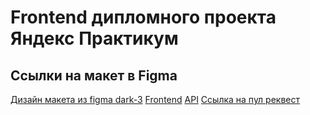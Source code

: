 
# Frontend дипломного проекта Яндекс Практикум

## Ссылки на макет в Figma 

[Дизайн макета из figma dark-3](https://www.figma.com/file/6FMWkB94wE7KTkcCgUXtnC/%D0%94%D0%B8%D0%BF%D0%BB%D0%BE%D0%BC%D0%BD%D1%8B%D0%B9-%D0%BF%D1%80%D0%BE%D0%B5%D0%BA%D1%82?type=design&node-id=1-8436&mode=design&t=DNNj6nTlJfSqY1xc-0)
[Frontend](https://app-movies.nomoredomainsicu.ru/)
[API](https://api-movies.nomoredomainsicu.ru/)
[Cсылка на пул реквест](https://github.com/tatianatt7/movies-explorer-frontend/pull/2)
